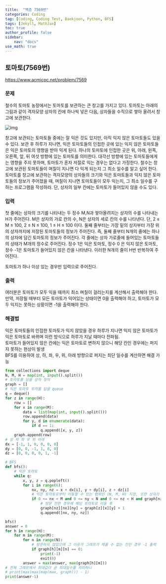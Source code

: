 ```yaml
---
title:  "백준 7569번"
categories: Coding
tag: [Coding, Coding Test, Baekjoon, Python, BFS]
tags: [Jekyll, MathJax]
toc: true
author_profile: false
sidebar:
    nav: "docs"
use_math: true
---
```


## 토마토(7569번)

<https://www.acmicpc.net/problem/7569>

### 문제

철수의 토마토 농장에서는 토마토를 보관하는 큰 창고를 가지고 있다. 토마토는 아래의 그림과 같이 격자모양 상자의 칸에 하나씩 넣은 다음, 상자들을 수직으로 쌓아 올려서 창고에 보관한다.

![img](https://upload.acmicpc.net/c3f3343d-c291-40a9-9fe3-59f792a8cae9/-/preview/)

창고에 보관되는 토마토들 중에는 잘 익은 것도 있지만, 아직 익지 않은 토마토들도 있을 수 있다. 보관 후 하루가 지나면, 익은 토마토들의 인접한 곳에 있는 익지 않은 토마토들은 익은 토마토의 영향을 받아 익게 된다. 하나의 토마토에 인접한 곳은 위, 아래, 왼쪽, 오른쪽, 앞, 뒤 여섯 방향에 있는 토마토를 의미한다. 대각선 방향에 있는 토마토들에게는 영향을 주지 못하며, 토마토가 혼자 저절로 익는 경우는 없다고 가정한다. 철수는 창고에 보관된 토마토들이 며칠이 지나면 다 익게 되는지 그 최소 일수를 알고 싶어 한다.   
토마토를 창고에 보관하는 격자모양의 상자들의 크기와 익은 토마토들과 익지 않은 토마토들의 정보가 주어졌을 때, 며칠이 지나면 토마토들이 모두 익는지, 그 최소 일수를 구하는 프로그램을 작성하라. 단, 상자의 일부 칸에는 토마토가 들어있지 않을 수도 있다.

### 입력

첫 줄에는 상자의 크기를 나타내는 두 정수 M,N과 쌓아올려지는 상자의 수를 나타내는 H가 주어진다. M은 상자의 가로 칸의 수, N은 상자의 세로 칸의 수를 나타낸다. 단, 2 ≤ M ≤ 100, 2 ≤ N ≤ 100, 1 ≤ H ≤ 100 이다. 둘째 줄부터는 가장 밑의 상자부터 가장 위의 상자까지에 저장된 토마토들의 정보가 주어진다. 즉, 둘째 줄부터 N개의 줄에는 하나의 상자에 담긴 토마토의 정보가 주어진다. 각 줄에는 상자 가로줄에 들어있는 토마토들의 상태가 M개의 정수로 주어진다. 정수 1은 익은 토마토, 정수 0 은 익지 않은 토마토, 정수 -1은 토마토가 들어있지 않은 칸을 나타낸다. 이러한 N개의 줄이 H번 반복하여 주어진다.

토마토가 하나 이상 있는 경우만 입력으로 주어진다.

### 출력

여러분은 토마토가 모두 익을 때까지 최소 며칠이 걸리는지를 계산해서 출력해야 한다. 만약, 저장될 때부터 모든 토마토가 익어있는 상태이면 0을 출력해야 하고, 토마토가 모두 익지는 못하는 상황이면 -1을 출력해야 한다.



### 해결법

익은 토마토들의 인접한 토마토가 익지 않았을 경우 하루가 지나면 익지 않은 토마토가 익은 토마토로 바뀌며 이런 방식으로 하루가 지날 때마다 전파됨.   
토마토가 들어있지 않은 칸에는 익은 토마토로 변하지 않으니 해당 칸인 경우에는 퍼지지 못하는 현상이 발생   
BFS를 이용하여 상, 하, 좌, 우, 위, 아래 방향으로 퍼지는 최단 일수를 계산하면 해결 가능   

```python
from collections import deque
N, M, H = map(int, input().split())
# 토마토를 담을 상자 정의
graph = []
# 익은 토마토 위치를 담을 queue
q = deque()
for z in range(H):
    row = []
    for x in range(M):
        data = list(map(int, input().split()))
        row.append(data)
        for y, d in enumerate(data):
            if d == 1:
                q.append([x, y, z])
    graph.append(row)
# 상 하 좌 우 위 아래
dx = [-1, 1, 0, 0, 0, 0]
dy = [0, 0, -1, 1, 0, 0]
dz = [0, 0, 0, 0, 1, -1]

# BFS
def bfs():
    # 익은 토마토
    while q:
        x, y, z = q.popleft()
        for i in range(6):
            nx, ny, nz = x + dx[i], y + dy[i], z + dz[i]
            # 익은 토마토로부터 이동할 수 있는 범위인 (N, M, H) 지정, 또한 상자가 안익은 토마인 0인 경우만 이동 가능
            if 0 <= nx < M and 0 <= ny < N and 0 <= nz < H and graph[nz][nx][ny] == 0:
                # 방문 안한 경우에 해당 토마토로 이동 후
                graph[nz][nx][ny] = graph[z][x][y] + 1
                q.append([nx, ny, nz])

bfs()
answer = 0
for h in range(H):
    for m in range(M):
        for n in range(N):
            # 방문하지 않았으며 그 이유가 그래프가 채울 수 없는 칸인 경우 -1 출력
            if graph[h][m][n] == 0:
                print(-1)
                exit(0)
        answer = max(answer, max(graph[h][m]))
# 전체 그래프에서 최대값이 곧 최대일수를 의미하니
# print(max(max(map(max, graph))) - 1)
print(answer-1)

```



